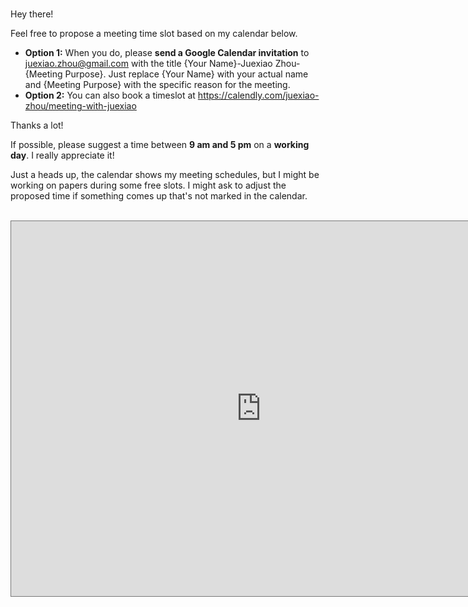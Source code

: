 # 

Hey there!

Feel free to propose a meeting time slot based on my calendar below. 

- **Option 1:** When you do, please **send a Google Calendar invitation** to juexiao.zhou@gmail.com with the title {Your Name}-Juexiao Zhou-{Meeting Purpose}. Just replace {Your Name} with your actual name and {Meeting Purpose} with the specific reason for the meeting.
- **Option 2:** You can also book a timeslot at https://calendly.com/juexiao-zhou/meeting-with-juexiao

Thanks a lot!

If possible, please suggest a time between **9 am and 5 pm** on a **working day**. I really appreciate it!

Just a heads up, the calendar shows my meeting schedules, but I might be working on papers during some free slots. I might ask to adjust the proposed time if something comes up that's not marked in the calendar.



<br>



<iframe src="https://calendar.google.com/calendar/embed?height=600&wkst=1&ctz=Asia%2FShanghai&bgcolor=%231badf8&hl=en_GB&title=Juexiao%20Zhou&src=anVleGlhby56aG91QGdtYWlsLmNvbQ&color=%23039BE5&color=%2333B679&color=%230B8043" style="border:solid 1px #777" width="800" height="600" frameborder="0" scrolling="no"></iframe>






